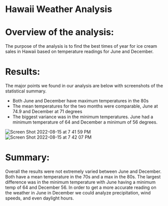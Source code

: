 # Hawaii Weather Analysis

# Overview of the analysis:
The purpose of the analysis is to find the best times of year for ice cream sales in Hawaii based on temperature readings for June and December. 

# Results:
The major points we found in our analysis are below with screenshots of the statistical summary.
- Both June and December have maximum temperatures in the 80s
- The mean temperatures for the two months were comparable, June at 74.9 and December at 71 degrees
- The biggest variance was in the minimum temperatures. June had a minimum temperature of 64 and December a minimum of 56 degrees.


![Screen Shot 2022-08-15 at 7 41 59 PM](https://user-images.githubusercontent.com/66224990/184787162-262a2cd9-adf3-4278-a472-a3b2c29ba4d8.png)
![Screen Shot 2022-08-15 at 7 42 07 PM](https://user-images.githubusercontent.com/66224990/184787164-14440126-3f65-4604-8178-23cf89d8375c.png)


# Summary:
Overall the results were not extremely varied between June and December. Both have a mean temperature in the 70s and a max in the 80s. The largest difference was in the minimum temperature with June having a minimum temp of 64 and December 56. In order to get a more accurate reading on the weather in June in December we could analyze precipitation, wind speeds, and even daylight hours. 
